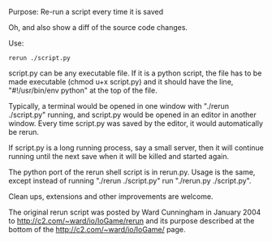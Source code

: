 Purpose: Re-run a script every time it is saved

Oh, and also show a diff of the source code changes.

Use:

    rerun ./script.py

script.py can be any executable file. If it is a python script, the file has to be made executable (chmod u+x script.py) and it should have the line, "#!/usr/bin/env python" at the top of the file.

Typically, a terminal would be opened in one window with "./rerun ./script.py" running, and script.py would be opened in an editor in another window. Every time script.py was saved by the editor, it would automatically be rerun.

If script.py is a long running process, say a small server, then it will continue running until the next save when it will be killed and started again.

The python port of the rerun shell script is in rerun.py. Usage is the same, except instead of running "./rerun ./script.py" run "./rerun.py ./script.py".

Clean ups, extensions and other improvements are welcome.

The original rerun script was posted by Ward Cunningham in January 2004 to http://c2.com/~ward/io/IoGame/rerun and its purpose described at the bottom of the http://c2.com/~ward/io/IoGame/ page.
